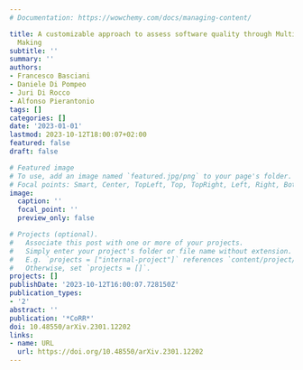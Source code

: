 ```yaml
---
# Documentation: https://wowchemy.com/docs/managing-content/

title: A customizable approach to assess software quality through Multi-Criteria Decision
  Making
subtitle: ''
summary: ''
authors:
- Francesco Basciani
- Daniele Di Pompeo
- Juri Di Rocco
- Alfonso Pierantonio
tags: []
categories: []
date: '2023-01-01'
lastmod: 2023-10-12T18:00:07+02:00
featured: false
draft: false

# Featured image
# To use, add an image named `featured.jpg/png` to your page's folder.
# Focal points: Smart, Center, TopLeft, Top, TopRight, Left, Right, BottomLeft, Bottom, BottomRight.
image:
  caption: ''
  focal_point: ''
  preview_only: false

# Projects (optional).
#   Associate this post with one or more of your projects.
#   Simply enter your project's folder or file name without extension.
#   E.g. `projects = ["internal-project"]` references `content/project/deep-learning/index.md`.
#   Otherwise, set `projects = []`.
projects: []
publishDate: '2023-10-12T16:00:07.728150Z'
publication_types:
- '2'
abstract: ''
publication: '*CoRR*'
doi: 10.48550/arXiv.2301.12202
links:
- name: URL
  url: https://doi.org/10.48550/arXiv.2301.12202
---
```


